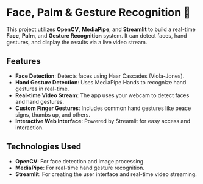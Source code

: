 # Face, Palm & Gesture Recognition 🤖

This project utilizes **OpenCV**, **MediaPipe**, and **Streamlit** to build a real-time **Face**, **Palm**, and **Gesture Recognition** system. It can detect faces, hand gestures, and display the results via a live video stream.

## Features

- **Face Detection**: Detects faces using Haar Cascades (Viola-Jones).
- **Hand Gesture Detection**: Uses MediaPipe Hands to recognize hand gestures in real-time.
- **Real-time Video Stream**: The app uses your webcam to detect faces and hand gestures.
- **Custom Finger Gestures**: Includes common hand gestures like peace signs, thumbs up, and others.
- **Interactive Web Interface**: Powered by Streamlit for easy access and interaction.

## Technologies Used

- **OpenCV**: For face detection and image processing.
- **MediaPipe**: For real-time hand gesture recognition.
- **Streamlit**: For creating the user interface and real-time video streaming.


